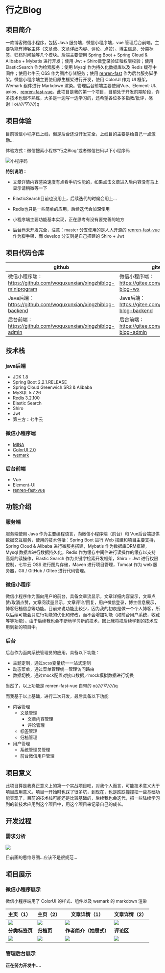 # 行之Blog

## 项目简介

一款博客微信小程序，包括 Java 服务端，微信小程序端，vue 管理后台前端。主要功能有博客主体（文章流、文章详细内容、评论、点赞）、博主信息、分类标签、归档时间轴等几个模块。后端主要使用 Spring Boot + Spring Cloud & Alibaba + Mybatis 进行开发；使用 Jwt + Shiro做登录验证和权限校验；使用 ElasticSearch 作为检索服务；使用 Mysql 作为持久化数据库以及 Redis 缓存中间件；使用七牛云 OSS 作为图片存储服务；使用 [renren-fast](https://gitee.com/renrenio/renren-fast) 作为后台服务脚手架。微信小程序端主要使用原生框架进行开发，使用 ColorUI 作为 UI 框架，Wemark 组件进行 Markdown 渲染。管理后台前端主要使用Vue、Element-UI、axios、[renren-fast-vue](https://gitee.com/renrenio/renren-fast-vue)。此项目是我的第一个项目，目前处于开发前期阶段，许多技术也很不熟练，大多是一边写一边学习的，还希望各位多多指教/批评，感谢！o(*////▽////*)q

## 项目体验

目前微信小程序已上线，但是后台还没开发完全，上线目的主要是给自己一点激励...

体验方式：微信搜索小程序“行之Blog”或者微信扫码以下小程序码

![小程序码](http://xingzhi-blog-images.qingpingyue.top/gh_48be86939d75_258.jpg)

**特别说明：**

- 文章详情内容渲染速度有点看手机性能的，如果点击文章进入后内容没有马上显示请稍微等一下

- ElasticSearch目前也没用上，后续迭代的时候会用上...
- Redis也只是一些简单的应用，后续迭代会加深使用

- 小程序端主要功能基本实现，正在思考有没有要完善的地方
- 后台尚未开发完全，注意：master 分支使用的是人人开源的 [renren-fast-vue](https://gitee.com/renrenio/renren-fast-vue) 作为脚手架，而 develop 分支则是自己搭建的 Shiro + Jwt

## 项目代码仓库

| github                                                       | gitee                                                  |
| ------------------------------------------------------------ | ------------------------------------------------------ |
| 微信小程序端：https://github.com/woquxunxian/xingzhiblog-miniprogram | 微信小程序端：https://gitee.com/cyyqz/xingzhi-blog-wx  |
| Java后端：https://github.com/woquxunxian/xingzhiblog-backend | Java后端：https://gitee.com/cyyqz/xingzhi-blog-backend |
| 后台前端：https://github.com/woquxunxian/xingzhiblog-admin   | 后台前端：https://gitee.com/cyyqz/xingzhi-blog-admin   |

## 技术栈

### java后端

- JDK 1.8
- Spring Boot 2.2.1.RELEASE
- Spring Cloud Greenwich.SR3 & Alibaba
- MySQL 5.7.26
- Redis 3.2.100
- Elastic Search 
- Shiro
- Jwt
- 第三方：七牛云

### 微信小程序端

- [MINA](https://developers.weixin.qq.com/miniprogram/dev/framework/)
- [ColorUI 2.0](https://github.com/weilanwl/ColorUI)
- [wemark](https://github.com/TooBug/wemark)

### 后台前端

- Vue
- Element-UI
- [renren-fast-vue](https://gitee.com/renrenio/renren-fast-vue)

## 功能介绍

### 服务端

服务端使用 Java 作为主要编程语言，向微信小程序端（前台）和 Vue后台端提供数据交互服务，使用的技术包括：Spring Boot 进行 Web 搭建和项目主要支持，Spring Cloud & Alibaba 进行微服务搭建，Mybatis 作为数据库ORM框架，Mysql 数据库进行数据持久化，Redis 作为缓存中间件进行读操作的缓存以支持高频的读操作，Elastic Search 作为关键字检索开发框架，Shiro + Jwt 进行权限控制，七牛云 OSS 进行图片存储，Maven 进行项目管理，Tomcat 作为 web 服务器，GIt / GitHub / GItee 进行代码管理。

### 微信小程序

微信小程序作为面向用户的前台，具备文章流显示，文章详细内容显示，文章点赞/取消点赞，文章阅读量显示，文章评论/回复，用户微信登录，博主信息展示，博客归档信息等功能。目前来说功能比较少，因为我的初衷是做一个个人博客，所以后续可能会只进行功能的优化和修改，而不会增加功能（如前台用户系统，收藏等等功能）。由于后续我也会不断地学习新的技术，因此我将把后续学到的技术应用到新的项目中。

### 后台

后台作为面向系统管理员的应用，具备以下功能：

- 主题定制，通过scss变量统一一站式定制
- 动态菜单，通过菜单管理统一管理访问路由
- 数据切换，通过mock配置对接口数据／mock模拟数据进行切换

当然了，以上功能是 renren-fast-vue 自带的 o(*////▽////*)q 

而我基于以上基础，进行二次开发，最后具备以下功能

- 内容管理
  - 文章管理
    - 文章内容管理
    - 评论管理
  - 标签管理
  - 归档管理
- 用户管理
  - 系统管理员管理
  - 前台微信用户管理

## 项目意义

此项目算是我真正意义上的第一个实战项目吧，对我个人而言，可能技术意义大于项目应用意义。项目一开始时也踩了很多坑，到现在，也是跌跌撞撞把一些基础功能实现了，目前的技术栈可能还是比较基础的，后续我也会迭代，把一些陆续学习到的新技术应用到这个项目中，用这个项目来记录自己的成长。

## 开发过程

### 需求分析

<img src="http://qiniupublic.qingpingyue.top/行之Blog.png"/>

目前画的思维导图...应该不是很规范...

## 项目展示

### 微信小程序展示

微信小程序端用了 ColorUI 的样式、组件以及 wemark 的 markdown 渲染

| 主页（1）                                                    | 主页（2）                                                    | **文章详情（1）**                                            | **文章详情（2）**                                            |
| :----------------------------------------------------------- | ------------------------------------------------------------ | ------------------------------------------------------------ | ------------------------------------------------------------ |
| ![](http://xingzhi-blog-images.qingpingyue.top/b4b6baedf4530c3a345ec7368e3c62c.jpg) | ![](http://xingzhi-blog-images.qingpingyue.top/ff7cb27d3bbdcf1963b08233b479068.jpg) | ![](http://xingzhi-blog-images.qingpingyue.top/826f628cf4fcf3ade0cf15efcee8894.jpg) | ![](http://xingzhi-blog-images.qingpingyue.top/fc418fb2e2fdb1817967ae48fe88d7b.jpg) |
| **分类标签页**                                               | **归档页**                                                   | **作者简介（抽屉式）**                                       | **评论区**                                                   |
| ![](http://xingzhi-blog-images.qingpingyue.top/9eb3a254821a305b42a5efae87fe009.jpg) | ![](http://xingzhi-blog-images.qingpingyue.top/7797566ec43526ff34baf032c3deef3.jpg) | ![](http://xingzhi-blog-images.qingpingyue.top/57b70cb65bb95e0f40e7214c201ae48.jpg) | ![](http://xingzhi-blog-images.qingpingyue.top/a5c3e2c12b90da3f48e4e9924aac6e3.jpg) |

### 管理后台展示

**正在努力开发中....**